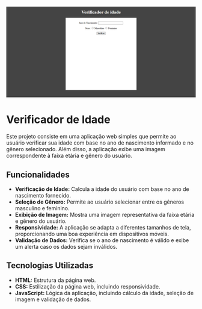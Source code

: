![Verificador de idade](imagens/verificador.png)

# Verificador de Idade

Este projeto consiste em uma aplicação web simples que permite ao usuário verificar sua idade com base no ano de nascimento informado e no gênero selecionado. Além disso, a aplicação exibe uma imagem correspondente à faixa etária e gênero do usuário.

## Funcionalidades

* **Verificação de Idade:** Calcula a idade do usuário com base no ano de nascimento fornecido.
* **Seleção de Gênero:** Permite ao usuário selecionar entre os gêneros masculino e feminino.
* **Exibição de Imagem:** Mostra uma imagem representativa da faixa etária e gênero do usuário.
* **Responsividade:** A aplicação se adapta a diferentes tamanhos de tela, proporcionando uma boa experiência em dispositivos móveis.
* **Validação de Dados:** Verifica se o ano de nascimento é válido e exibe um alerta caso os dados sejam inválidos.

## Tecnologias Utilizadas

* **HTML:** Estrutura da página web.
* **CSS:** Estilização da página web, incluindo responsividade.
* **JavaScript:** Lógica da aplicação, incluindo cálculo da idade, seleção de imagem e validação de dados.
